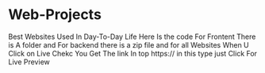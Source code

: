 # Web-Projects
Best Websites Used In Day-To-Day Life
Here Is the code For Frontent There is A folder and For backend there is a zip file and for all Websites When U Click on Live Chekc You Get The link In top https://  in this type just Click For Live Preview
